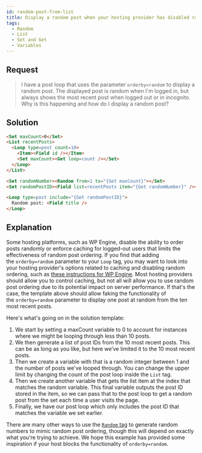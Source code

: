 ```yaml
---
id: random-post-from-list
title: Display a random post when your hosting provider has disabled random sorting
tags:
  - Random
  - List
  - Set and Get
  - Variables
---
```

## Request

> I have a post loop that uses the parameter `orderby=random` to display a random post. The displayed post is random when I'm logged in, but always shows the most recent post when logged out or in incognito. Why is this happening and how do I display a random post?

## Solution

```html
<Set maxCount>0</Set>
<List recentPosts>
  <Loop type=post count=10>
    <Item><Field id /></Item>
    <Set maxCount><Get loop=count /></Set>
  </Loop>
</List>

<Set randomNumber><Random from=1 to="{Get maxCount}"></Set>
<Set randomPostID><Field list=recentPosts item="{Get randomNumber}" /></Set>

<Loop type=post include="{Get randomPostID}">
  Random post: <Field title />
</Loop>
```
## Explanation

Some hosting platforms, such as WP Engine, disable the ability to order posts randomly or enforce caching for logged-out users that limits the effectiveness of random post ordering. If you find that adding the `orderby=random` parameter to your `Loop` tag, you may want to look into your hosting provider's options related to caching and disabling random ordering, such as [these instructions for WP Engine](https://wpengine.com/support/about-order-by-rand/). Most hosting providers should allow you to control caching, but not all will allow you to use random post ordering due to its potential impact on server performance. If that's the case, the template above should allow faking the functionality of the `orderby=random` parameter to display one post at random from the ten most recent posts.

Here's what's going on in the solution template:

1. We start by setting a maxCount variable to 0 to account for instances where we might be looping through less than 10 posts.
2. We then generate a list of post IDs from the 10 most recent posts. This can be as long as you like, but here we’ve limited it to the 10 most recent posts.  
3. Then we create a variable with that is a random integer between 1 and the number of posts we've looped through. You can change the upper limit by changing the count of the post loop inside the `List` tag.
4. Then we create another variable that gets the list item at the index that matches the random variable. This final variable outputs the post ID stored in the item, so we can pass that to the post loop to get a random post from the set each time a user visits the page.
5. Finally, we have our post loop which only includes the post ID that matches the variable we set earlier.

There are many other ways to use the [`Random` tag](/dynamic-tags/random) to generate random numbers to mimic random post ordering, though this will depend on exactly what you're trying to achieve. We hope this example has provided some inspiration if your host blocks the functionality of `orderby=random`.
